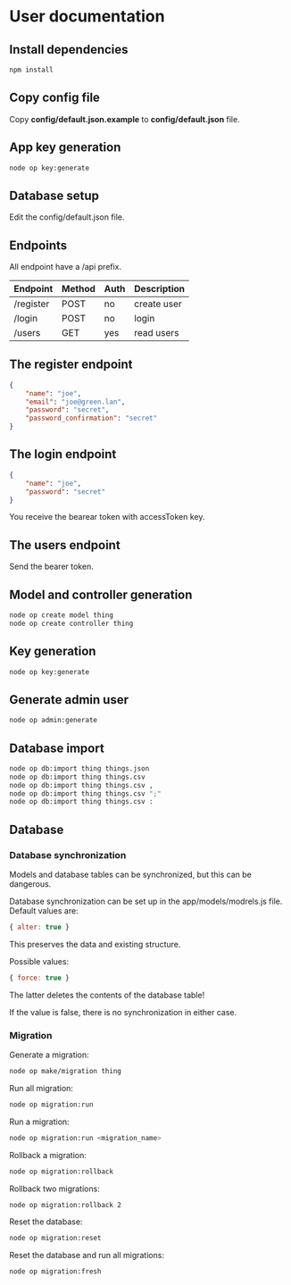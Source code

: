 # User documentation

## Install dependencies

```cmd
npm install
```

## Copy config file

Copy **config/default.json.example** to **config/default.json** file.

## App key generation

```cmd
node op key:generate
```

## Database setup

Edit the config/default.json file.

## Endpoints

All endpoint have a /api prefix.

| Endpoint | Method | Auth | Description |
|-|-|-|-|
| /register | POST  | no |  create user |
| /login    | POST  | no |  login  |
| /users    | GET   | yes |  read users |

## The register endpoint

```json
{
    "name": "joe",
    "email": "joe@green.lan",
    "password": "secret",
    "password_confirmation": "secret"
}
```

## The login endpoint

```json
{
    "name": "joe",
    "password": "secret"
}
```

You receive the bearear token with accessToken key.

## The users endpoint

Send the bearer token.

## Model and controller generation

```cmd
node op create model thing
node op create controller thing
```

## Key generation

```cmd
node op key:generate
```

## Generate admin user

```cmd
node op admin:generate
```

## Database import

```cmd
node op db:import thing things.json
node op db:import thing things.csv
node op db:import thing things.csv ,
node op db:import thing things.csv ";"
node op db:import thing things.csv :
```

## Database

### Database synchronization

Models and database tables can be synchronized, but this can be dangerous.

Database synchronization can be set up in the app/models/modrels.js file. Default values are:

```js
{ alter: true }
```

This preserves the data and existing structure.

Possible values:

```js
{ force: true }
```

The latter deletes the contents of the database table!

If the value is false, there is no synchronization in either case.

### Migration

Generate a migration:

```bash
node op make/migration thing
```

Run all migration:

```bash
node op migration:run
```

Run a migration:

```bash
node op migration:run <migration_name>
```

Rollback a migration:

```bash
node op migration:rollback
```

Rollback two migrations:

```bash
node op migration:rollback 2
```

Reset the database:

```bash
node op migration:reset
```

Reset the database and run all migrations:

```bash
node op migration:fresh
```
